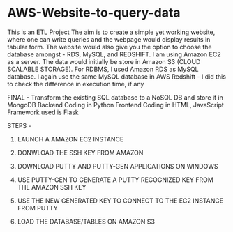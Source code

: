 # AWS-Website-to-query-data
This is an ETL Project
The aim is to create a simple yet working website, where one can write queries and the webpage would display results in tabular form. The website would also give you the option to choose the database amongst - RDS, MySQL, and REDSHIFT. 
I am using Amazon EC2 as a server. The data would initially be store in Amazon S3 (CLOUD SCALABLE STORAGE). For RDBMS, I used Amazon RDS as MySQL database. I again use the same MySQL database in AWS Redshift - I did this to check the difference in execution time, if any

FINAL - 
Transform the existing SQL database to a NoSQL DB and store it in MongoDB
Backend Coding in Python Frontend Coding in HTML, JavaScript Framework used is Flask


STEPS - 
1. LAUNCH A AMAZON EC2 INSTANCE
2. DONWLOAD THE SSH KEY FROM AMAZON
3. DOWNLOAD PUTTY AND PUTTY-GEN APPLICATIONS ON WINDOWS
4. USE PUTTY-GEN TO GENERATE A PUTTY RECOGNIZED KEY FROM THE AMAZON SSH KEY
5. USE THE NEW GENERATED KEY TO CONNECT TO THE EC2 INSTANCE FROM PUTTY

6. LOAD THE DATABASE/TABLES ON AMAZON S3


